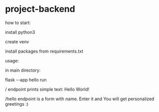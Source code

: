# project-backend

how to start:

install python3

create venv

install packages from requirements.txt

usage:

in main directory:

flask --app hello run

/ endpoint prints simple text: Hello World!

/hello endpoint is a form with name. Enter it and You will get personalized greetings :)
